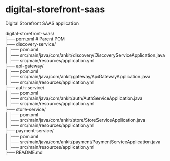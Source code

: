 # digital-storefront-saas
Digital Storefront SAAS application

digital-storefront-saas/  
├── pom.xml  # Parent POM  
├── discovery-service/  
│   ├── pom.xml  
│   ├── src/main/java/com/ankit/discovery/DiscoveryServiceApplication.java  
│   ├── src/main/resources/application.yml  
├── api-gateway/  
│   ├── pom.xml  
│   ├── src/main/java/com/ankit/gateway/ApiGatewayApplication.java  
│   ├── src/main/resources/application.yml  
├── auth-service/  
│   ├── pom.xml  
│   ├── src/main/java/com/ankit/auth/AuthServiceApplication.java  
│   ├── src/main/resources/application.yml  
├── store-service/  
│   ├── pom.xml  
│   ├── src/main/java/com/ankit/store/StoreServiceApplication.java  
│   ├── src/main/resources/application.yml  
├── payment-service/  
│   ├── pom.xml  
│   ├── src/main/java/com/ankit/payment/PaymentServiceApplication.java  
│   ├── src/main/resources/application.yml  
├── README.md  

